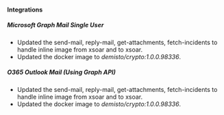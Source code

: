 
#### Integrations

##### Microsoft Graph Mail Single User

- Updated the send-mail, reply-mail, get-attachments, fetch-incidents to handle inline image from xsoar and to xsoar.
- Updated the docker image to *demisto/crypto:1.0.0.98336*.

##### O365 Outlook Mail (Using Graph API)

- Updated the send-mail, reply-mail, get-attachments, fetch-incidents to handle inline image from xsoar and to xsoar.
- Updated the docker image to *demisto/crypto:1.0.0.98336*.